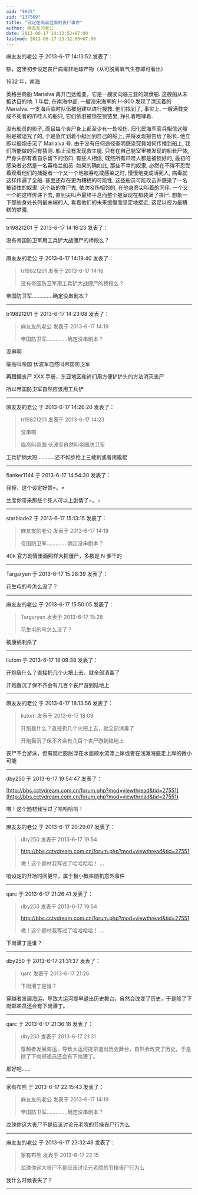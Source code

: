 ```yaml
---
aid: "9025"
zid: "137569"
title: "设定在临高位面的丧尸事件"
author: 麻友友的老公
date: 2013-06-17 14:13:52+07:00
lastmod: 2013-06-17 23:32:00+07:00
---
```


麻友友的老公 于 2013-6-17 14:13:52 发表了：

额，这里初步设定丧尸病毒非地球产物（从可脱离氧气生存即可看出）

1632 年，南海

英格兰商船 Marialva 离开巴达维亚，它是一艘驶向临三亚的奴隶船. 这艘船从未抵达目的地. 1 年后, 在南海中部, 一艘澳宋海军的 H-800 发现了漂流着的 Marialva. 一支海兵临时队伍被组建以进行搜救. 他们找到了, 事实上, 一艘满载变成不死者的爪哇人的船只, 它们依旧被锁在锁链里, 挣扎着咆哮着.

没有船员的影子, 而且每个丧尸身上都至少有一处咬伤. 归化民海军官兵相信这艘船是被诅咒了的, 于是急忙划着小艇回到自己的船上, 并将发现报告给了船长. 他立即以舰炮击沉了 Marialva 号. 由于没有任何途径查明感染究竟如何传播到船上, 我们所能做的只有猜测. 船上没有发现救生艇. 只有在自己舱室里被发现的船长尸体, 尸身头部有着自杀留下的伤口. 有些人相信, 既然所有爪哇人都是被锁好的, 最初的感染者必然是一名英格兰船员. 如果的确如此, 那些不幸的奴隶, 必然在不得不忍受着观看他们的捕捉者一个又一个地被吞吃或感染之时, 慢慢地变成活死人, 病毒就这样传遍了全船. 甚至还存在更为糟糕的可能性, 这些船员可能攻击并感染了一名被锁住的奴隶. 这个新的食尸鬼, 依次咬伤相邻的, 在他身旁尖叫着的同伴. 一个又一个的这样传递下去, 直到尖叫声最终平息而整个舱室现在都装满了丧尸. 想象一下那些身处长列最末端的人, 看着他们的未来缓慢而坚定地接近, 这足以视为最糟糕的梦魇.

---

tr19821201 于 2013-6-17 14:16:23 发表了：

没有帝国防卫军用工兵铲大战僵尸的桥段么？

---

麻友友的老公 于 2013-6-17 14:19:40 发表了：

> tr19821201 发表于 2013-6-17 14:16
>
> 没有帝国防卫军用工兵铲大战僵尸的桥段么？

帝国防卫军..............确定没串剧本？

---

tr19821201 于 2013-6-17 14:23:08 发表了：

> 麻友友的老公 发表于 2013-6-17 14:19
>
> 帝国防卫军..............确定没串剧本？

没串啊

临高叫帝国 伏波军自然叫帝国防卫军

再跟据丧尸 XXX 手册，东亚地区和尚们用方便铲铲头的方法消灭丧尸

所以帝国防卫军自然应该用工兵铲

---

麻友友的老公 于 2013-6-17 14:26:20 发表了：

> tr19821201 发表于 2013-6-17 14:23
>
> 没串啊
>
> 临高叫帝国 伏波军自然叫帝国防卫军

工兵铲柄太短............还不如步枪上三棱刺或者用撬棍

---

flanker1144 于 2013-6-17 14:54:30 发表了：

我擦，这个设定好赞=。=

兰度你带来那些个死人可以上剧情了=。=

---

starblade2 于 2013-6-17 15:13:15 发表了：

> 麻友友的老公 发表于 2013-6-17 14:19
>
> 帝国防卫军..............确定没串剧本？

40k 官方剧情里面照样大把僵尸，多数是 N 爹干的

---

Targaryen 于 2013-6-17 15:28:39 发表了：

花生屯的号怎么没了？

---

麻友友的老公 于 2013-6-17 15:50:05 发表了：

> Targaryen 发表于 2013-6-17 15:28
>
> 花生屯的号怎么没了？

被康纳刺杀了

---

liutom 于 2013-6-17 18:09:38 发表了：

开炮轰什么？直接扔几个火把上去，就全部消毒了

开炮轰沉了保不齐会有几百个丧尸游到陆地上

---

麻友友的老公 于 2013-6-17 18:13:56 发表了：

> liutom 发表于 2013-6-17 18:09
>
> 开炮轰什么？直接扔几个火把上去，就全部消毒了
>
> 开炮轰沉了保不齐会有几百个丧尸游到陆地上

丧尸不会游泳，但有腐烂膨胀浮在水面顺水流漂上岸或者在浅滩海底走上岸的微小可能

---

dby250 于 2013-6-17 19:54:47 发表了：

[http://bbs.cctvdream.com.cn/forum.php?mod=viewthread&tid=27551](http://bbs.cctvdream.com.cn/forum.php?mod=viewthread&tid=27551)

嗷！这个题材我写过了哈哈哈哈！

---

麻友友的老公 于 2013-6-17 20:29:07 发表了：

> dby250 发表于 2013-6-17 19:54
>
> http://bbs.cctvdream.com.cn/forum.php?mod=viewthread&tid=27551
>
> 嗷！这个题材我写过了哈哈哈哈！ ...

咱设定的开场时间更早，属于极小概率随机意外事件

---

qarc 于 2013-6-17 21:26:41 发表了：

> dby250 发表于 2013-6-17 19:54
>
> http://bbs.cctvdream.com.cn/forum.php?mod=viewthread&tid=27551
>
> 嗷！这个题材我写过了哈哈哈哈！ ...

下岗漕丁是谁？

---

dby250 于 2013-6-17 21:31:37 发表了：

> qarc 发表于 2013-6-17 21:26
>
> 下岗漕丁是谁？

穿越者发展海运，导致大运河提早退出历史舞台，自然会改变了历史，于是除了下岗邮递员还会有下岗漕丁。

---

qarc 于 2013-6-17 21:36:18 发表了：

> dby250 发表于 2013-6-17 21:31
>
> 穿越者发展海运，导致大运河提早退出历史舞台，自然会改变了历史，于是除了下岗邮递员还会有下岗漕丁。

那好吧……

---

家有布熊 于 2013-6-17 22:15:43 发表了：

> 麻友友的老公 发表于 2013-6-17 14:19
>
> 帝国防卫军..............确定没串剧本？

龙珠你这大丧尸不是应该讨论元老院的节操丧尸行为么

---

麻友友的老公 于 2013-6-17 23:32:48 发表了：

> 家有布熊 发表于 2013-6-17 22:15
>
> 龙珠你这大丧尸不是应该讨论元老院的节操丧尸行为么

我什么时候丧失了？

---
